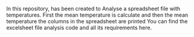 In this repository, has been created to Analyse a spreadsheet file with temperatures.
First the mean temperature is calculate and then the mean temperature the columns in
the spreadsheet are printed
You can find the excelsheet file analysis code and all its requirements here. 
